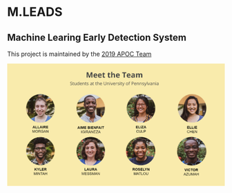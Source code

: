 # M.LEADS
## Machine Learing Early Detection System

This project is maintained by the [2019 APOC Team](https://apoc.seas.upenn.edu)

![Image](docs/teamslide.PNG)
